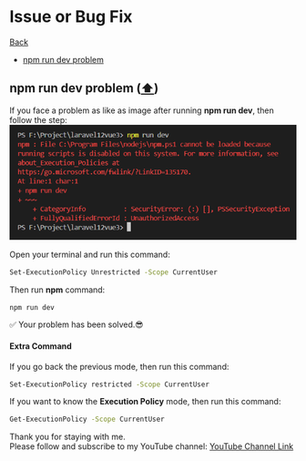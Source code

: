 # Issue or Bug Fix

[Back](./..)

- [npm run dev problem](#npm-run-dev-problem-️)

## npm run dev problem ([⬆️](#issue-or-bug-fix))

If you face a problem as like as image after running **npm run dev**, then follow the step:<br>
<img src="./image/npm_problem_1.png">

Open your terminal and run this command:

```sh
Set-ExecutionPolicy Unrestricted -Scope CurrentUser
```

Then run **npm** command:

```sh
npm run dev
```

✅ Your problem has been solved.😎

#### Extra Command

If you go back the previous mode, then run this command:

```sh
Set-ExecutionPolicy restricted -Scope CurrentUser
```

If you want to know the **Execution Policy** mode, then run this command:

```sh
Get-ExecutionPolicy -Scope CurrentUser
```

Thank you for staying with me.  
Please follow and subscribe to my YouTube channel: [YouTube Channel Link](https://www.youtube.com/@MirzaMdGolamNabi)
